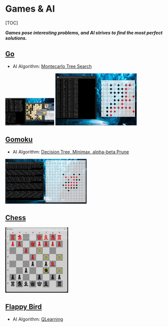 # Games & AI

[TOC]

***Games pose interesting problems, and AI strives to find the most perfect solutions.***

## [Go](./src/Go/ReadMe.md)

* AI Algorithm: [Montecarlo Tree Search](./src/Algorithm/Monte_Carlo_Tree_Search.md)

<img src="assets/围棋-vs野狐中下12级.png" alt="Image text" style="zoom: 15%;" />

<img src="assets/20201122182136.png" alt="Image text" style="zoom: 25%;" />

## [Gomoku](./src/Gomoku/ReadMe.md) 
* AI Algorithm: [Decision Tree, Minimax, alpha-beta Prune](./src/Algorithm/Minimax.md)

<img src="assets/20201122183254.png" alt="Image text" style="zoom:25%;" />

## [Chess](./src/Chess/ReadMe.md)

<img src="assets/Chess_20230112143922.png" alt="Image text" style="zoom: 28%;" />

## [Flappy Bird](./src/FlappyBird/FlappyBird.md)

- AI Algorithm: [QLearning](./src/Algorithm/QLearning.md)